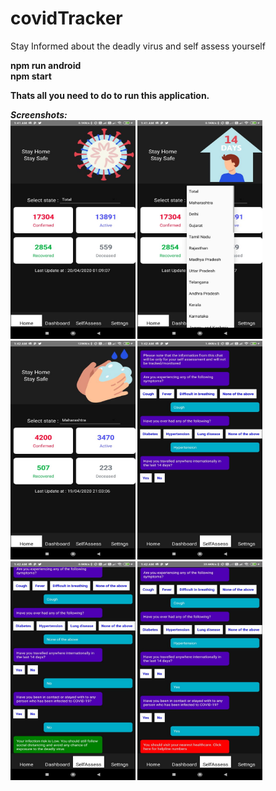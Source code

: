 # covidTracker
Stay Informed about the deadly virus and self assess yourself

<b>npm run android<b>
 <br />
<b>npm start<b>

Thats all you need to do to run this application.  

<i><b>Screenshots:</b></i> 
<br />
<img src="./screenshots/TotalCases.jpeg" alt="alt text" width="200" height="350">
<img src="./screenshots/StatesDropDown.jpeg" alt="alt text" width="200" height="350">
<img src="./screenshots/IndividualStateCount.jpeg" alt="alt text" width="200" height="350">
<img src="./screenshots/SelfAssess.jpeg" alt="alt text" width="200" height="350">
<img src="./screenshots/SelfAccessPositive.jpeg" alt="alt text" width="200" height="350">
<img src="./screenshots/SelfAccessNegative.jpeg" alt="alt text" width="200" height="350">


